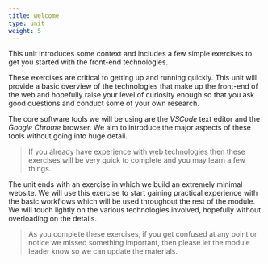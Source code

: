 ```yaml
---
title: welcome
type: unit
weight: 5
---
```


This unit introduces some context and includes a few simple exercises to get you started with the front-end technologies.

<!--more-->

These exercises are critical to getting up and running quickly.
This unit will provide a basic overview of the technologies that make up the front-end of the web and hopefully raise your level of curiosity enough so that you ask good questions and conduct some of your own research.

The core software tools we will be using are the *VSCode* text editor and the *Google Chrome* browser.
We aim to introduce the major aspects of these tools without going into huge detail.

> If you already have experience with web technologies then these exercises will be very quick to complete and you may learn a few things.

The unit ends with an exercise in which we build an extremely minimal website.
We will use this exercise to start gaining practical experience with the basic workflows which will be used throughout the rest of the module.
We will touch lightly on the various technologies involved, hopefully without overloading on the details.

> As you complete these exercises, if you get confused at any point or notice we missed something important, then please let the module leader know so we can update the materials.
